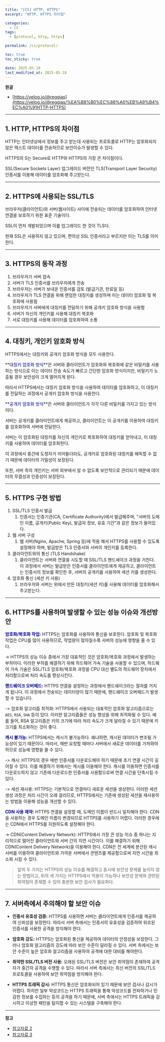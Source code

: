 ```yaml
---
title: "[CS] HTTP, HTTPS"
excerpt: "HTTP, HTTPS 차이점"

categories:
  - CS
tags:
  - [protocol, http, https]

permalink: /cs/protocol/

toc: true
toc_sticky: true

date: 2025-05-18
last_modified_at: 2025-05-18
---
```


**원글**

- [https://velog.io/@reggias](https://velog.io/@reggias/%EA%B8%B0%EC%88%A0%EB%A9%B4%EC%A0%91HTTP-HTTPS)

<hr>

## 1. HTTP, HTTPS의 차이점

HTTP는 인터넷상에서 정보를 주고 받는데 사용되는 프로토콜로 HTTP는 암호화되지 않은 텍스트 데이터를 전송하므로 보안이슈가 발생할 수 있다.

HTTPS의 S는 Secure로 HTTP와 HTTPS의 가장 큰 차이점이다.

SSL(Secure Sockets Layer) 업그레이드 버전인 TLS(Transport Layer Security) 인증서를 이용해 데이터를 암호화해 주고받는다.

<hr>

## 2. HTTPS에 사용되는 SSL/TLS

브라우저(클라이언트)와 서버(웹사이트) 사이에 전송되는 데이터를 암호화하여 인터넷 연결을 보호하기 위한 표준 기술이다.

SSL이 먼저 개발되었으며 이를 업그레이드 한 것이 TLS다.

현재 SSL은 사용하지 않고 있으며, 편의상 SSL 인증서라고 부르지만 이는 TLS를 의미한다.

<hr>

## 3. HTTPS의 동작 과정

1. 브라우저가 서버 접속
2. 서버가 TLS 인증서를 브라우저에게 전송
3. 브라우저는 서버가 보내온 인증서를 검토 (발급기관, 만료일 등)
4. 브라우저가 TLS 연결을 위해 랜덤한 대칭키를 생성하며 이는 데이터 암호화 및 복호화에 사용됨
5. 브라우저가 서버에게 대칭키를 전달하기 위해 공개키 암호화 방식을 사용함
6. 서버가 자신의 개인키를 사용해 대칭키 복호화
7. 서로 대칭키를 사용해 데이터를 암호화하여 소통

<hr>

## 4. 대칭키, 개인키 암호화 방식

HTTPS에서는 대칭키와 공개키 암호화 방식을 모두 사용한다.

**<font color="#000099">대칭키 암호화 방식</font>**은 서버와 클라이언트가 암호화와 복호화에 같은 비밀키를 사용하는 방식으로 이는 데이터 전송 속도가 빠르고 간단한 암호화 방식이지만, 비밀키가 노출될 경우 보안성이 크게 떨어지게 된다.

따라서 HTTPS에서는 대칭키 암호화 방식을 사용하여 데이터를 암호화하고, 이 대칭키를 전달하는 과정에서 공개키 암호화 방식을 사용한다.

**<font color="#000099">공개키 암호화 방식</font>**은 서버와 클라이언트가 각각 다른 비밀키를 가지고 있는 방식이다.

서버는 공개키를 클라이언트에게 제공하고, 클라이언트는 이 공개키를 이용하여 대칭키를 암호화하여 서버에 전달한다.

서버는 이 암호화된 대칭키를 자신의 개인키로 복호화하여 대칭키를 얻어내고, 이 대칭키를 사용하여 데이터를 암호화한다.

이 과정에서 중간에 도청자가 끼어들더라도, 공개키로 암호화된 대칭키를 해독할 수 없기 때문에 데이터의 기밀성이 보장된다.

또한, 서버 측의 개인키는 서버 외부에서 알 수 없도록 보안적으로 관리되기 때문에 데이터의 무결성과 인증성이 보장된다.

<hr>

## 5. HTTPS 구현 방법

1. SSL/TLS 인증서 발급
   1. 인증서는 인증기관(CA, Certificate Authority)에서 발급해주며, "서버의 도메인 이름, 공개키(Public Key), 발급자 정보, 유효 기간"과 같은 정보가 들어있다.
2. 웹 서버 구성
   1. 웹 서버(Nginx, Apache, Spring 등)에 적용 해서 HTTPS를 사용할 수 있도록 설정해야 하며, 발급받은 TLS 인증서와 서버의 개인키를 등록한다.
3. 클라이언트와의 통신 (TLS Handshake)
   1. 클라이언트는 서버와 연결을 시도할 때 SSL/TLS 핸드셰이크 과정을 거친다. 이 과정에서 서버는 발급받은 인증서를 클라이언트에게 제공하고, 클라이언트는 인증서의 정보를 확인한 후, 서버의 공개키를 사용하여 세션 키를 생성한다.
4. 암호화 통신 (세션 키 사용)
   1. 브라우저와 서버는 위에서 만든 대칭키(세션 키)를 사용해 데이터를 암호화해서 주고받는다.

<hr>

## 6. HTTPS를 사용하며 발생할 수 있는 성능 이슈와 개선방안

**<font color="#000099">암호화/복호화 작업:</font>** HTTPS는 암호화를 사용하여 통신을 보호한다. 암호화 및 복호화 작업은 CPU를 많이 사용하므로, 작업량이 많아질수록 서버의 성능에 영향을 줄 수 있다.

-> HTTPS의 성능 이슈 중에서 가장 대표적인 것은 암호화/복호화 과정에서 발생하는 부하이다. 이러한 부하를 해결하기 위해 하드웨어 가속 기술을 사용할 수 있으며, 하드웨어 가속 기술은 SSL/TLS 암호화/복호화 과정을 CPU 대신 별도의 하드웨어 장치에서 처리함으로써 처리 속도를 향상시킨다.

**<font color="#000099">핸드쉐이크 오버헤드:</font>** HTTPS 연결을 설정하는 과정에서 핸드쉐이크라는 절차를 거치게 됩니다. 이 과정에서 전송되는 데이터양이 많기 때문에, 핸드쉐이크 오버헤드가 발생할 수 있습니다.

-> 암호화 알고리즘 최적화: HTTPS에서 사용되는 대표적인 암호화 알고리즘으로는 `AES`, `RSA`, `SHA` 등이 있다. 이러한 알고리즘들은 성능 향상을 위해 최적화될 수 있다. 예를 들어, RSA 알고리즘은 키의 크기에 따라 처리 속도가 크게 달라질 수 있기 때문에 키 크기를 최소화하는 것이 좋다.

**<font color="#000099">캐시 불가능:</font>** HTTPS에서는 캐시가 불가능하다. 왜냐하면, 캐시된 데이터가 변조될 가능성이 있기 때문이다. 따라서, 매번 요청할 때마다 서버에서 새로운 데이터를 가져와야 하므로 성능에 영향을 줄 수 있다.

-> 캐시: HTTPS의 경우 매번 인증서를 다운로드해야 하기 때문에 초기 연결 시간이 길어질 수 있다. 이를 해결하기 위해서는 캐시를 이용해야 한다. 캐시를 이용하면 인증서를 다운로드하지 않고 기존에 다운로드한 인증서를 사용함으로써 연결 시간을 단축시킬 수 있다.

-> 세션 재사용: HTTPS는 기본적으로 연결마다 새로운 세션을 생성한다. 이러한 세션 생성 과정은 처리 시간이 오래 걸리므로, HTTPS에서는 기존에 생성된 세션을 재사용하는 방법을 이용해 성능을 개선할 수 있다.

**<font color="#000099">CDN 사용 제약:</font>** HTTPS 연결을 설정할 때, 도메인 이름이 반드시 일치해야 한다. CDN을 사용하는 경우 도메인 이름이 변경되므로 HTTPS를 사용하기 어렵다. 이러한 경우에는 CDN에서 HTTPS를 지원하도록 설정해야 한다.

-> CDN(Content Delivery Network): HTTPS에서 가장 큰 성능 이슈 중 하나는 지리적으로 떨어진 클라이언트와 서버 간의 지연 시간이다. 이를 해결하기 위해 CDN(Content Delivery Network)을 이용해야 한다. CDN은 전 세계에 분산된 캐시 서버를 이용하여 클라이언트와 가까운 서버에서 콘텐츠를 제공함으로써 지연 시간을 최소화 시킬 수 있다.

>앞의 두 가지는 HTTPS의 성능 이슈를 해결하고 동시에 보안성 문제를 높이지 않는 방법이고, 뒤의 세 가지는 HTTPS에서 적용이 가능하나 보안성 문제와 관련된 취약점이 존재할 수 있어 충분한 보안 검사가 필요하다.

<hr>

## 7. 서버측에서 주의해야 할 보안 이슈

- **인증서 유효성 검증:** HTTPS를 사용하면 서버는 클라이언트에게 인증서를 제공하여 신뢰성을 보장한다. 따라서 서버 측에서는 인증서의 유효성을 검증하여 위조된 인증서를 사용한 공격을 방지해야 한다.

- **암호화 강도:** HTTPS는 암호화된 통신을 제공하여 데이터의 안정성을 보장한다. 그러나 암호화 알고리즘의 강도에 따라 보안 수준이 달라질 수 있다. 서버 측에서는 보안 수준이 높은 암호화 알고리즘을 사용하여 공격에 대한 대비를 해야한다.

- **취약한 SSL/TLS 버전 사용:** 오래된 SSL/TLS 버전은 보안 취약점이 존재하여 공격자가 중간자 공격을 수행할 수 있다. 따라서 서버 측에서는 최신 버전의 SSL/TLS 프로토콜을 사용하여 보안 취약점을 방지해야 한다.

- **HTTPS 트래픽 감시:** HTTPS 통신은 암호화되어 있기 때문에 보안 검사나 감시가 어렵다. 하지만 일부 악성코드는 HTTPS 트래픽을 통해 악성코드를 전파하거나 민감한 정보를 수집하는 등의 공격을 하기 때문에, 서버 측에서는 HTTPS 트래픽을 감시하고 이상한 패턴을 탐지할 수 있는 시스템을 구축해야 한다.

<hr>

**참고**

- [참고자료 2](https://brunch.co.kr/@sangjinkang/38)
- [참고자료 3](https://brunch.co.kr/@swimjiy/47)
